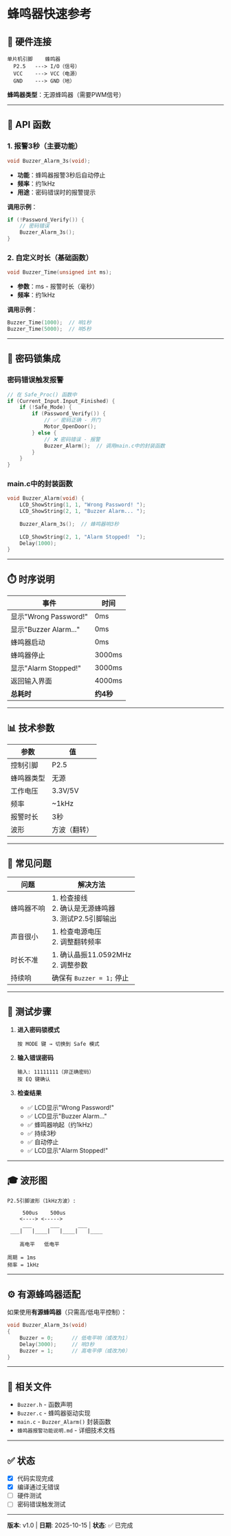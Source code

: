# 蜂鸣器快速参考

## 🔌 硬件连接

```
单片机引脚    蜂鸣器
  P2.5   ---> I/O（信号）
  VCC    ---> VCC（电源）
  GND    ---> GND（地）
```

**蜂鸣器类型**：无源蜂鸣器（需要PWM信号）

---

## 📝 API 函数

### 1. 报警3秒（主要功能）
```c
void Buzzer_Alarm_3s(void);
```
- **功能**：蜂鸣器报警3秒后自动停止
- **频率**：约1kHz
- **用途**：密码错误时的报警提示

**调用示例**：
```c
if (!Password_Verify()) {
    // 密码错误
    Buzzer_Alarm_3s();
}
```

### 2. 自定义时长（基础函数）
```c
void Buzzer_Time(unsigned int ms);
```
- **参数**：ms - 报警时长（毫秒）
- **频率**：约1kHz

**调用示例**：
```c
Buzzer_Time(1000);  // 响1秒
Buzzer_Time(5000);  // 响5秒
```

---

## 🎯 密码锁集成

### 密码错误触发报警

```c
// 在 Safe_Proc() 函数中
if (Current_Input.Input_Finished) {
    if (!Safe_Mode) {
        if (Password_Verify()) {
            // ✅ 密码正确 - 开门
            Motor_OpenDoor();
        } else {
            // ❌ 密码错误 - 报警
            Buzzer_Alarm();  // 调用main.c中的封装函数
        }
    }
}
```

### main.c中的封装函数

```c
void Buzzer_Alarm(void) {
    LCD_ShowString(1, 1, "Wrong Password! ");
    LCD_ShowString(2, 1, "Buzzer Alarm... ");
    
    Buzzer_Alarm_3s();  // 蜂鸣器响3秒
    
    LCD_ShowString(2, 1, "Alarm Stopped!  ");
    Delay(1000);
}
```

---

## ⏱️ 时序说明

| 事件 | 时间 |
|-----|------|
| 显示"Wrong Password!" | 0ms |
| 显示"Buzzer Alarm..." | 0ms |
| 蜂鸣器启动 | 0ms |
| 蜂鸣器停止 | 3000ms |
| 显示"Alarm Stopped!" | 3000ms |
| 返回输入界面 | 4000ms |
| **总耗时** | **约4秒** |

---

## 📊 技术参数

| 参数 | 值 |
|-----|---|
| 控制引脚 | P2.5 |
| 蜂鸣器类型 | 无源 |
| 工作电压 | 3.3V/5V |
| 频率 | ~1kHz |
| 报警时长 | 3秒 |
| 波形 | 方波（翻转） |

---

## 🔧 常见问题

| 问题 | 解决方法 |
|-----|---------|
| 蜂鸣器不响 | 1. 检查接线<br>2. 确认是无源蜂鸣器<br>3. 测试P2.5引脚输出 |
| 声音很小 | 1. 检查电源电压<br>2. 调整翻转频率 |
| 时长不准 | 1. 确认晶振11.0592MHz<br>2. 调整参数 |
| 持续响 | 确保有 `Buzzer = 1;` 停止 |

---

## 🧪 测试步骤

1. **进入密码锁模式**
   ```
   按 MODE 键 → 切换到 Safe 模式
   ```

2. **输入错误密码**
   ```
   输入: 11111111（非正确密码）
   按 EQ 键确认
   ```

3. **检查结果**
   - ✅ LCD显示"Wrong Password!"
   - ✅ LCD显示"Buzzer Alarm..."
   - ✅ 蜂鸣器响起（约1kHz）
   - ✅ 持续3秒
   - ✅ 自动停止
   - ✅ LCD显示"Alarm Stopped!"

---

## 🎓 波形图

```
P2.5引脚波形（1kHz方波）:

     500us    500us
    <----> <----->
     ___      ___      ___
 ___|   |____|   |____|   |____
    
    高电平   低电平
    
周期 = 1ms
频率 = 1kHz
```

---

## ⚙️ 有源蜂鸣器适配

如果使用**有源蜂鸣器**（只需高/低电平控制）：

```c
void Buzzer_Alarm_3s(void)
{
    Buzzer = 0;      // 低电平响（或改为1）
    Delay(3000);     // 响3秒
    Buzzer = 1;      // 高电平停（或改为0）
}
```

---

## 📁 相关文件

- `Buzzer.h` - 函数声明
- `Buzzer.c` - 蜂鸣器驱动实现
- `main.c` - `Buzzer_Alarm()` 封装函数
- `蜂鸣器报警功能说明.md` - 详细技术文档

---

## ✅ 状态

- [x] 代码实现完成
- [x] 编译通过无错误
- [ ] 硬件测试
- [ ] 密码错误触发测试

---

**版本**: v1.0 | **日期**: 2025-10-15 | **状态**: ✅ 已完成
